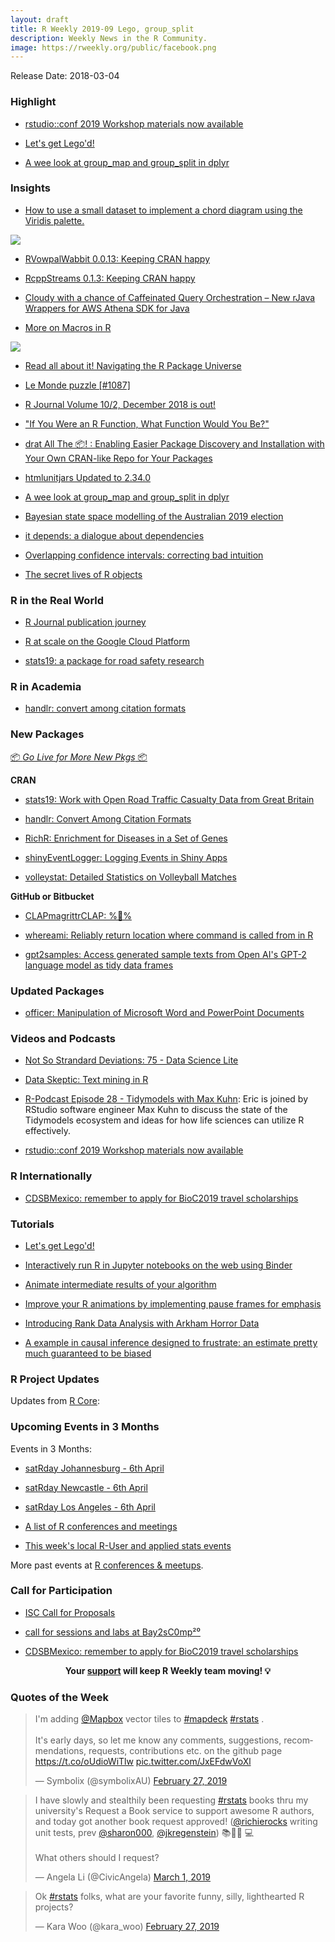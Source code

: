 ```yaml
---
layout: draft
title: R Weekly 2019-09 Lego, group_split
description: Weekly News in the R Community.
image: https://rweekly.org/public/facebook.png
---
```


Release Date: 2018-03-04


###  Highlight


+ [rstudio::conf 2019 Workshop materials now available](https://blog.rstudio.com/2019/02/06/rstudio-conf-2019-workshops/)

+ [Let's get Lego'd!](https://www.littlemissdata.com/blog/rlego)

+ [A wee look at group_map and group_split in dplyr](https://www.johnmackintosh.com/2019-02-28-first-look-at-mapping-and-splitting-in-dplyr/)


### Insights


+ [How to use a small dataset to implement a chord diagram using the Viridis palette.](http://www.thinkingondata.com/portfolio/nobel-prize-awards-by-gender-using-chord-diagram/)

![](https://raw.githubusercontent.com/rweekly/image/master/2019/First_try.png)

+ [RVowpalWabbit 0.0.13: Keeping CRAN happy](http://dirk.eddelbuettel.com/blog/2019/02/22#rvowpalwabbit_0.0.13)

+ [RcppStreams 0.1.3: Keeping CRAN happy](http://dirk.eddelbuettel.com/blog/2019/02/25#rcppstreams_0.1.3)

+ [Cloudy with a chance of Caffeinated Query Orchestration – New rJava Wrappers for AWS Athena SDK for Java](https://rud.is/b/2019/02/22/cloudy-with-a-chance-of-caffeinated-query-orchestration-new-rjava-wrappers-for-aws-athena-sdk-for-java/)

+ [More on Macros in R](http://www.win-vector.com/blog/2019/02/more-on-macros-in-r/)

![](https://raw.githubusercontent.com/rweekly/image/master/2019/interpolation.jpg)

+ [Read all about it! Navigating the R Package Universe](https://juliasilge.com/blog/r-journal-navigating/)

+ [Le Monde puzzle [#1087]](https://xianblog.wordpress.com/2019/02/25/le-monde-puzzle-1087/)

+ [R Journal Volume 10/2, December 2018 is out!](http://www.win-vector.com/blog/2019/02/r-journal-volume-10-2-december-2018-is-out/)

+ ["If You Were an R Function, What Function Would You Be?"](http://www.win-vector.com/blog/2019/02/if-you-were-an-r-function-what-function-would-you-be/)

+ [drat All The 📦! : Enabling Easier Package Discovery and Installation with Your Own CRAN-like Repo for Your Packages](https://rud.is/b/2019/02/28/drat-all-the-%f0%9f%93%a6-enabling-easier-package-discovery-and-installation-with-your-own-cran-like-repo-for-your-packages/)

+ [htmlunitjars Updated to 2.34.0](https://rud.is/b/2019/02/28/htmlunitjars-updated-to-2-34-0/)

+ [A wee look at group_map and group_split in dplyr](https://www.johnmackintosh.com/2019-02-28-first-look-at-mapping-and-splitting-in-dplyr/)

+ [Bayesian state space modelling of the Australian 2019 election](http://freerangestats.info/blog/2019/03/02/aust-election-1)

+ [it depends: a dialogue about dependencies](https://speakerdeck.com/jimhester/it-depends)

+ [Overlapping confidence intervals: correcting bad intuition](http://www.alexpghayes.com/blog/overlapping-confidence-intervals-correcting-bad-intuition/)

+ [The secret lives of R objects](https://www.brodieg.com/2019/02/18/an-unofficial-reference-for-internal-inspect/)


### R in the Real World


+ [R Journal publication journey ](https://eranraviv.com/forecast-combinations-in-r-using-the-forecastcomb-package/)

+ [R at scale on the Google Cloud Platform](https://code.markedmondson.me/r-at-scale-on-google-cloud-platform/)

+ [stats19: a package for road safety research](https://ropensci.org/blog/2019/02/26/stats19/)


###  R in Academia


+ [handlr: convert among citation formats](https://ropensci.org/technotes/2019/02/27/handlr-release/)


###  New Packages

<p class="added-hostname"><a href="https://rweekly.org/live" target="_blank" class="externalLink">📦 <i>Go Live for More New Pkgs</i> 📦</a></p>

**CRAN**

+ [stats19: Work with Open Road Traffic Casualty Data from Great Britain](https://cran.r-project.org/package=stats19)

+ [handlr: Convert Among Citation Formats](https://cran.r-project.org/package=handlr)

+ [RichR: Enrichment for Diseases in a Set of Genes](https://cran.r-project.org/package=RichR)

+ [shinyEventLogger: Logging Events in Shiny Apps](https://cran.r-project.org/package=shinyEventLogger)

+ [volleystat: Detailed Statistics on Volleyball Matches](https://cran.r-project.org/package=volleystat)


**GitHub or Bitbucket**


+ [CLAPmagrittrCLAP: %👏️%](https://github.com/quattro/CLAPmagrittrCLAP)

+ [whereami: Reliably return location where command is called from in R](https://github.com/yonicd/whereami)

+ [gpt2samples: Access generated sample texts from Open AI's GPT-2 language model as tidy data frames](https://github.com/kanishkamisra/gpt2samples)


### Updated Packages


+ [officer: Manipulation of Microsoft Word and PowerPoint Documents](https://cran.r-project.org/package=officer)


###  Videos and Podcasts


+ [Not So Strandard Deviations: 75 - Data Science Lite](http://nssdeviations.com/75-data-science-lite)

+ [Data Skeptic: Text mining in R](https://dataskeptic.com/blog/episodes/2019/text-mining-in-r)

+ [R-Podcast Episode 28 - Tidymodels with Max Kuhn](https://r-podcast.org/28): Eric is joined by RStudio software engineer Max Kuhn to discuss the state of the Tidymodels ecosystem and ideas for how life sciences can utilize R effectively.

+ [rstudio::conf 2019 Workshop materials now available](https://blog.rstudio.com/2019/02/06/rstudio-conf-2019-workshops/)


### R Internationally


+ [CDSBMexico: remember to apply for BioC2019 travel scholarships](http://feedproxy.google.com/~r/FellgernonBit-rstats/~3/XBRV1ziVO58/)


###  Tutorials


+ [Let's get Lego'd!](https://www.littlemissdata.com/blog/rlego)

+ [Interactively run R in Jupyter notebooks on the web using Binder](https://github.com/matthewfeickert/R-in-Jupyter-with-Binder)

+ [Animate intermediate results of your algorithm](https://smorbieu.gitlab.io/animate-intermediate-results-of-your-algorithm/)

+ [Improve your R animations by implementing pause frames for emphasis](https://www.mikelee.co/posts/2019-02-23-creating-pauses-in-r-animations/)

+ [Introducing Rank Data Analysis with Arkham Horror Data](https://ntguardian.wordpress.com/2019/02/25/introducing-rank-data-analysis-with-arkham-horror-data/)

+ [A example in causal inference designed to frustrate: an estimate pretty much guaranteed to be biased](https://www.rdatagen.net/post/dags-colliders-and-an-example-of-variance-bias-tradeoff/)


<!--<div class="post-more-begin"></div><div class="post-more-end"></div>-->


###  R Project Updates


Updates from [R Core](http://developer.r-project.org/blosxom.cgi/R-devel/NEWS):


###  Upcoming Events in 3 Months


Events in 3 Months:

+ [satRday Johannesburg - 6th April](https://joburg2019.satrdays.org/)

+ [satRday Newcastle - 6th April](https://newcastle2019.satrdays.org/)

+ [satRday Los Angeles - 6th April](https://losangeles2019.satrdays.org/)

+ [A list of R conferences and meetings](https://jumpingrivers.github.io/meetingsR/events.html)

+ [This week's local R-User and applied stats events](https://community.rstudio.com/c/irl)

More past events at [R conferences & meetups](https://conf.rweekly.org).


###  Call for Participation

+ [ISC Call for Proposals](https://www.r-consortium.org/blog/2019/02/26/isc-call-for-proposals)

+ [call for sessions and labs at Bay2sC0mp²⁰](https://xianblog.wordpress.com/2019/02/22/call-for-sessions-and-labs-at-bay2sc0mp/)

+ [CDSBMexico: remember to apply for BioC2019 travel scholarships](http://feedproxy.google.com/~r/FellgernonBit-rstats/~3/XBRV1ziVO58/)

<p class="hide-support added-hostname support-rweekly" style="text-align: center;font-weight: bold;">Your <a class="non-visited externalLink" href="https://www.patreon.com/rweekly" onclick="pas(this)">support</a> will keep R Weekly team moving! 💡</p>


###  Quotes of the Week


<blockquote class="twitter-tweet" data-lang="en"><p lang="en" dir="ltr">I&#39;m adding <a href="https://twitter.com/Mapbox?ref_src=twsrc%5Etfw">@Mapbox</a>  vector tiles to <a href="https://twitter.com/hashtag/mapdeck?src=hash&amp;ref_src=twsrc%5Etfw">#mapdeck</a> <a href="https://twitter.com/hashtag/rstats?src=hash&amp;ref_src=twsrc%5Etfw">#rstats</a> . <br><br>It&#39;s early days, so let me know any comments, suggestions, recommendations, requests, contributions etc. on the github page <a href="https://t.co/oUdioWiTlw">https://t.co/oUdioWiTlw</a> <a href="https://t.co/JxEFdwVoXl">pic.twitter.com/JxEFdwVoXl</a></p>&mdash; Symbolix (@symbolixAU) <a href="https://twitter.com/symbolixAU/status/1100864458002333696?ref_src=twsrc%5Etfw">February 27, 2019</a></blockquote>
<script async src="https://platform.twitter.com/widgets.js" charset="utf-8"></script>

<blockquote class="twitter-tweet" data-lang="en"><p lang="en" dir="ltr">I have slowly and stealthily been requesting <a href="https://twitter.com/hashtag/rstats?src=hash&amp;ref_src=twsrc%5Etfw">#rstats</a> books thru my university&#39;s Request a Book service to support awesome R authors, and today got another book request approved! (<a href="https://twitter.com/richierocks?ref_src=twsrc%5Etfw">@richierocks</a> writing unit tests, prev <a href="https://twitter.com/sharon000?ref_src=twsrc%5Etfw">@sharon000</a>, <a href="https://twitter.com/jkregenstein?ref_src=twsrc%5Etfw">@jkregenstein</a>) 📚👩🏻
💻<br><br>What others should I request?</p>&mdash; Angela Li (@CivicAngela) <a href="https://twitter.com/CivicAngela/status/1101567447377821698?ref_src=twsrc%5Etfw">March 1, 2019</a></blockquote>
<script async src="https://platform.twitter.com/widgets.js" charset="utf-8"></script>

<blockquote class="twitter-tweet" data-lang="en"><p lang="en" dir="ltr">Ok <a href="https://twitter.com/hashtag/rstats?src=hash&amp;ref_src=twsrc%5Etfw">#rstats</a> folks, what are your favorite funny, silly, lighthearted R projects?</p>&mdash; Kara Woo (@kara_woo) <a href="https://twitter.com/kara_woo/status/1100908125396193281?ref_src=twsrc%5Etfw">February 27, 2019</a></blockquote>
<script async src="https://platform.twitter.com/widgets.js" charset="utf-8"></script>

